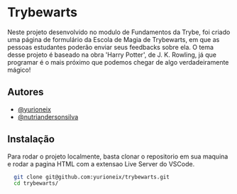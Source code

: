 # Trybewarts

Neste projeto desenvolvido no modulo de Fundamentos da Trybe, foi criado uma página de formulário da Escola de Magia de Trybewarts, em que as pessoas estudantes poderão enviar seus feedbacks sobre ela. O tema desse projeto é baseado na obra 'Harry Potter', de J. K. Rowling, já que programar é o mais próximo que podemos chegar de algo verdadeiramente mágico!


## Autores

- [@yurioneix](https://github.com/yurioneix)
- [@nutriandersonsilva](https://github.com/nutriandersonsilva)

## Instalação

Para rodar o projeto localmente, basta clonar o repositorio em sua maquina e rodar a pagina HTML com a extensao Live Server do VSCode. 

```bash
  git clone git@github.com:yurioneix/trybewarts.git
  cd trybewarts/
```
    